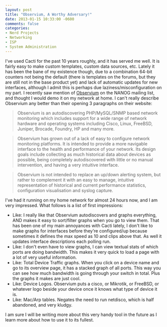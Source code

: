 ```yaml
---
layout: post
title: "Observium, A Worthy Adversary!"
date: 2013-01-15 10:33:00 -0600
comments: false
categories:
- Nerd Projects
- Networking
- ISP
- System Administration
---
```

I've used Cacti for the past 10 years roughly, and it has served me well. It is fairly easy to make custom templates, custom data sources, etc. Lately it has been the bane of my existence though, due to a combination 64-bit counters not being the default (there is templates on the forums, but they are still not in the base product yet) and lack of automatic updates for new interfaces, although I admit this is perhaps due laziness/misconfiguration on my part. I recently saw mention of [Observium](http://www.observium.org/) on the NANOG mailing list, and thought I would demo it on my network at home. I can't really describe Observium any better than their opening 3 paragraphs on their website:

<!--more-->

> Observium is an autodiscovering PHP/MySQL/SNMP based network monitoring which includes support for a wide range of network hardware and operating systems including Cisco, Linux, FreeBSD, Juniper, Brocade, Foundry, HP and many more.

> Observium has grown out of a lack of easy to configure network monitoring platforms. It is intended to provide a more navigable interface to the health and performance of your network. Its design goals include collecting as much historical data about devices as possible, being completely autodiscovered with little or no manual intervention, and having a very intuitive interface.

> Observium is not intended to replace an up/down alerting system, but rather to complement it with an easy to manage, intuitive representation of historical and current performance statistics, configuration visualisation and syslog capture.

I've had it running on my home network for almost 24 hours now, and I am very impressed. What follows is a list of first impressions:

*	Like: I really like that Observium autodiscovers and graphs everything, AND makes it easy to sort/filter graphs when you go to view them. That has been one of my main annoyances with Cacti lately, I don't like to make graphs for interfaces before they're configured/up because sometimes it defines the max speed as 10 and clips above that. As well it updates interface descriptions each polling run.
*	Like: I don't even have to view graphs, I can view textual stats of which ports are doing bandwidth. This makes it very quick to load a page with a lot of very useful information.
*	Like: Total Device Traffic graphs. When you click on a device name and go to its overview page, it has a stacked graph of all ports. This way you can see how much bandwidth is going through your switch in total. Plus the graphs it makes are just cool.
*	Like: Device Logos. Observium puts a cisco, or Mikrotik, or FreeBSD, or whatever logo beside your device once it knows what type of device it is.
*	Like: Mac/Arp tables. Negates the need to run netdisco, which is half abandoned, and very kludgy.

I am sure I will be writing more about this very handy tool in the future as I learn more about how to use it to its fullest.
